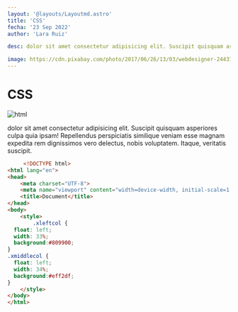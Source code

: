 ```yaml
---
layout: '@layouts/Layoutmd.astro'
title: 'CSS'
fecha: '23 Sep 2022'
author: 'Lara Ruiz'

desc: dolor sit amet consectetur adipisicing elit. Suscipit quisquam asperiores culpa quia ipsam! Repellendus perspiciatis similique veniam esse magnam expedita rem dignissimos vero delectus, nobis voluptatem. Itaque, veritatis suscipit. 

image: https://cdn.pixabay.com/photo/2017/06/26/13/03/webdesigner-2443766_1280.jpg
---
```


# CSS

![html](https://media.istockphoto.com/id/1250984508/photo/css-stylesheet-on-a-screen-programming-concept.jpg?s=2048x2048&w=is&k=20&c=Ivhl0otIJ0Wk9L5GNWavtEpTQGbsrLYCKEjTzd_bd4Q=)

dolor sit amet consectetur adipisicing elit. Suscipit quisquam asperiores culpa quia ipsam! Repellendus perspiciatis similique veniam esse magnam expedita rem dignissimos vero delectus, nobis voluptatem. Itaque, veritatis suscipit.

```html
     <!DOCTYPE html>
<html lang="en">
<head>
    <meta charset="UTF-8">
    <meta name="viewport" content="width=device-width, initial-scale=1.0">
    <title>Document</title>
</head>
<body>
    <style>
        .xleftcol {
  float: left;
  width: 33%;
  background:#809900;
}
.xmiddlecol {
  float: left;
  width: 34%;
  background:#eff2df;
}
    </style>
</body>
</html>


```